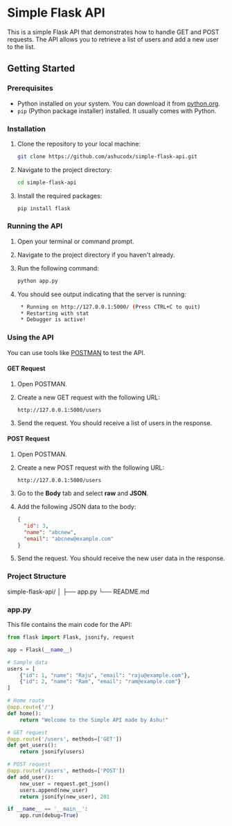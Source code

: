 # Simple Flask API

This is a simple Flask API that demonstrates how to handle GET and POST requests. The API allows you to retrieve a list of users and add a new user to the list.

## Getting Started

### Prerequisites

- Python installed on your system. You can download it from [python.org](https://www.python.org/).
- `pip` (Python package installer) installed. It usually comes with Python.

### Installation

1. Clone the repository to your local machine:

    ```sh
    git clone https://github.com/ashucodx/simple-flask-api.git
    ```

2. Navigate to the project directory:

    ```sh
    cd simple-flask-api
    ```

3. Install the required packages:

    ```sh
    pip install flask
    ```

### Running the API

1. Open your terminal or command prompt.
2. Navigate to the project directory if you haven't already.
3. Run the following command:

    ```sh
    python app.py
    ```

4. You should see output indicating that the server is running:

    ```sh
     * Running on http://127.0.0.1:5000/ (Press CTRL+C to quit)
     * Restarting with stat
     * Debugger is active!
    ```

### Using the API

You can use tools like [POSTMAN](https://www.postman.com/) to test the API.

#### GET Request

1. Open POSTMAN.
2. Create a new GET request with the following URL:

    ```
    http://127.0.0.1:5000/users
    ```

3. Send the request. You should receive a list of users in the response.

#### POST Request

1. Open POSTMAN.
2. Create a new POST request with the following URL:

    ```
    http://127.0.0.1:5000/users
    ```

3. Go to the **Body** tab and select **raw** and **JSON**.
4. Add the following JSON data to the body:

    ```json
    {
      "id": 3,
      "name": "abcnew",
      "email": "abcnew@example.com"
    }
    ```

5. Send the request. You should receive the new user data in the response.

### Project Structure

simple-flask-api/
│
├── app.py
└── README.md


### app.py

This file contains the main code for the API:

```python
from flask import Flask, jsonify, request

app = Flask(__name__)

# Sample data
users = [
    {"id": 1, "name": "Raju", "email": "raju@example.com"},
    {"id": 2, "name": "Ram", "email": "ram@example.com"}
]

# Home route
@app.route('/')
def home():
    return "Welcome to the Simple API made by Ashu!"

# GET request 
@app.route('/users', methods=['GET'])
def get_users():
    return jsonify(users)

# POST request 
@app.route('/users', methods=['POST'])
def add_user():
    new_user = request.get_json()  
    users.append(new_user) 
    return jsonify(new_user), 201  

if __name__ == '__main__':
    app.run(debug=True)
